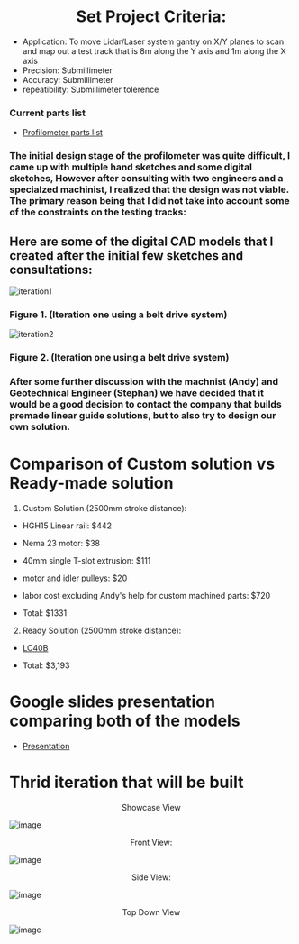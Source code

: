 # <div align = "center">Set Project Criteria:
- Application: To move Lidar/Laser system gantry on X/Y planes to scan and map out a test track that is 8m along the Y axis and 1m along the X axis
- Precision: Submillimeter
- Accuracy: Submillimeter
- repeatibility: Submillimeter tolerence
<div/>

### Current parts list
 - [Profilometer parts list](https://docs.google.com/document/d/1qKMDZtSdquMjX08xfJKCa0uS36UHgNZ3eyHph81zQOM/edit)

### The initial design stage of the profilometer was quite difficult, I came up with multiple hand sketches and some digital sketches, However after consulting with two engineers and a specialzed machinist, I realized that the design was not viable. The primary reason being that I did not take into account some of the constraints on the testing tracks:

## Here are some of the digital CAD models that I created after the initial few sketches and consultations:
![iteration1](https://github.com/user-attachments/assets/f052f945-3999-4fc9-a9d5-12351cb64fc9)
### Figure 1. (Iteration one using a belt drive system)

![iteration2](https://github.com/user-attachments/assets/1ea65515-f442-475e-b819-0cec1dc71f58)
### Figure 2. (Iteration one using a belt drive system)

### After some further discussion with the machnist (Andy) and Geotechnical Engineer (Stephan) we have decided that it would be a good decision to contact the company that builds premade linear guide solutions, but to also try to design our own solution.

# Comparison of Custom solution vs Ready-made solution

1. Custom Solution (2500mm stroke distance):
- HGH15 Linear rail: $442
- Nema 23 motor: $38
- 40mm single T-slot extrusion: $111
- motor and idler pulleys: $20
- labor cost excluding Andy's help for custom machined parts: $720

- Total: $1331

2. Ready Solution (2500mm stroke distance):
- [LC40B](https://www.zaber.com/products/linear-stages/LC40B-KM01/specs?part=LC40B2550-KM01)

- Total: $3,193

# Google slides presentation comparing both of the models
 - [Presentation](https://docs.google.com/presentation/d/10kkHseNw1-S0B__xYLlKZlNxxfz0D-oyvzmkv-xncok/edit#slide=id.p)

# Thrid iteration that will be built
<div align = "Center">
 Showcase View
</div>

![image](https://github.com/user-attachments/assets/1df8b744-70b0-4bfa-a11d-afa3a9b27c9c)

<div align = "Center">
 Front View:
</div>

![image](https://github.com/user-attachments/assets/5f6d2b1e-0f1b-41bf-957f-b31f8383f3e4)

<div align = "Center">
 Side View:
</div>

![image](https://github.com/user-attachments/assets/03d96492-b6ec-4f09-b3ee-706e03d6eb1c)

<div align = "Center" >
 Top Down View
</div>

![image](https://github.com/user-attachments/assets/23000946-5d9c-4619-a9c5-029e85737245)




